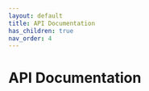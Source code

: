 ```yaml
---
layout: default
title: API Documentation
has_children: true
nav_order: 4
---
```


# API Documentation